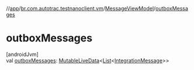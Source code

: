 //[app](../../../index.md)/[br.com.autotrac.testnanoclient.vm](../index.md)/[MessageViewModel](index.md)/[outboxMessages](outbox-messages.md)

# outboxMessages

[androidJvm]\
val [outboxMessages](outbox-messages.md): [MutableLiveData](https://developer.android.com/reference/kotlin/androidx/lifecycle/MutableLiveData.html)&lt;[List](https://kotlinlang.org/api/latest/jvm/stdlib/kotlin.collections/-list/index.html)&lt;[IntegrationMessage](../../br.com.autotrac.testnanoclient.models/-integration-message/index.md)&gt;&gt;
